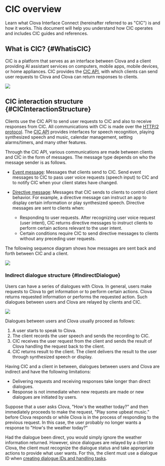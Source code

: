 # CIC overview
Learn what Clova Interface Connect (hereinafter referred to as "CIC") is and how it works. This document will help you understand how CIC operates and includes CIC guides and references.

## What is CIC? {#WhatisCIC}
CIC is a platform that serves as an interface between Clova and a client providing AI assistant services on computers, mobile apps, mobile devices, or home appliances. CIC provides the [CIC API](/Develop/References/CIC_API.md), with which clients can send user requests to Clova and Clova can return responses to clients.

![](/Develop/Assets/Images/CIC_Interaction_Structure.png)

## CIC interaction structure {#CICInteractionStructure}
Clients use the CIC API to send user requests to CIC and also to receive responses from CIC. All communications with CIC is made over the [HTTP/2 protocol](https://tools.ietf.org/html/rfc7540). The [CIC API](/Develop/References/CIC_API.md) provides interfaces for speech recognition, playing synthesized speech and music, calendar management, setting alarms/timers, and many other features.

Through the CIC API, various communications are made between clients and CIC in the form of messages. The message type depends on who the message sender is as follows.

* [Event message](/Develop/References/CIC_API.md#Event): Messages that clients send to CIC. Send event messages to CIC to pass user voice requests (speech input) to CIC and to notify CIC when your client states have changed.

* [Directive message](/Develop/References/CIC_API.md#Directive): Messages that CIC sends to clients to control client behavior. For example, a directive message can instruct an app to display certain information or play synthesized speech. Directive messages are sent to clients when:
    * Responding to user requests. After recognizing user voice request (user intent), CIC returns directive messages to instruct clients to perform certain actions relevant to the user intent.
    * Certain conditions require CIC to send directive messages to clients without any preceding user requests.

The following sequence diagram shows how messages are sent back and forth between CIC and a client.

![](/Develop/Assets/Images/CIC_Interaction_Example_in_Sequence_Diagram.svg)

### Indirect dialogue structure {#IndirectDialogue}
Users can have a series of dialogues with Clova. In general, users make requests to Clova to get information or to perform certain actions. Clova returns requested information or performs the requested action. Such dialogues between users and Clova are relayed by clients and CIC.

![](/Develop/Assets/Images/CIC_Structure_Of_Indirect_Dialogue.png)

Dialogues between users and Clova usually proceed as follows:

1. A user starts to speak to Clova.
2. The client records the user speech and sends the recording to CIC.
3. CIC receives the user request from the client and sends the result of Clova handling the request back to the client.
4. CIC returns result to the client. The client delivers the result to the user through synthesized speech or display.

Having CIC and a client in between, dialogues between users and Clova are indirect and have the following limitations:

* Delivering requests and receiving responses take longer than direct dialogues.
* Response is not immediate when new requests are made or new dialogues are initiated by users.

Suppose that a user asks Clova, "How's the weather today?" and then immediately proceeds to make the request, "Play some upbeat music." before Clova responds or while Clova is in the process of responding to the previous request. In this case, the user probably no longer wants a response to "How's the weather today?"

Had the dialogue been direct, you would simply ignore the weather information returned. However, since dialogues are relayed by a client to Clova, the client must recognize the dialogue status and take appropriate actions to provide what user wants. For this, the client must use a dialogue ID when [creating dialogue IDs and handling tasks](/Develop/Guides/ImplementClientFeatures/Manage_Dialogue_ID_And_Handle_Tasks.md).
